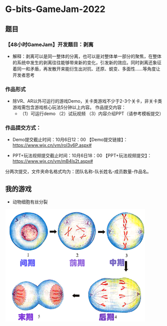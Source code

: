 # G-bits-GameJam-2022



## 题目

### **【48小时GameJam】开发题目：剥离**

- 解释：剥离可以是同一整体的分离，也可以是对整体单一部分的聚焦，在整体的系统中发生的剥离往往能够带来新的变化，引发新的效应。同时剥离还象征着同一和矛盾，再发散开来能衍生出对抗、还原、蜕变、多面性……等角度让开发者思考

### 作品形式

- 除VR、AR以外可运行的游戏Demo，关卡类游戏不少于2-3个关卡，非关卡类游戏需包含游戏核心玩法5分钟以上内容。
  作品提交内容：
  - （1）可运行demo
    （2）试玩视频
    （3）内容介绍PPT（请参考模板提交）

### 作品提交方式：

- Demo提交截止时间：10月6日12：00
  【Demo提交链接】：https://www.wjx.cn/vm/rol3v6P.aspx#

- PPT+玩法视频提交截止时间：10月6日18：00
  【PPT+玩法视频提交】：https://www.wjx.cn/vm/mB4Is2t.aspx#

分两次提交，文件夹命名格式均为：团队名称-队长姓名-成员数量-作品名。

## 我的游戏

- 动物细胞有丝分裂

![查看源图像](README.assets/a71ea8d3fd1f4134b1e3bdb1241f95cad0c85e2c.jpg)